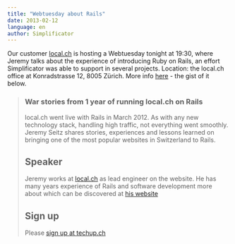 ```yaml
---
title: "Webtuesday about Rails"
date: 2013-02-12
language: en
author: Simplificator
---
```


Our customer [local.ch](http://local.ch) is hosting a Webtuesday tonight at 19:30, where Jeremy talks about the experience of introducing Ruby on Rails, an effort Simplificator was able to support in several projects. Location: the local.ch office at Konradstrasse 12, 8005 Zürich. More info [here](http://webtuesday.ch/meetings/20130212/) - the gist of it below.

> ### War stories from 1 year of running local.ch on Rails
> 
> local.ch went live with Rails in March 2012. As with any new technology stack, handling high traffic, not everything went smoothly. Jeremy Seitz shares stories, experiences and lessons learned on bringing one of the most popular websites in Switzerland to Rails.
> 
> ## Speaker
> 
> Jeremy works at [local.ch](http://www.local.ch/) as lead engineer on the website. He has many years experience of Rails and software development more about which can be discovered at [his website](http://somebox.com/jeremy/)
> 
> ## Sign up
> 
> Please [sign up at techup.ch](http://techup.ch/964/webtuesday-war-stories-from-1-year-of-running-local-ch-on-rails)
